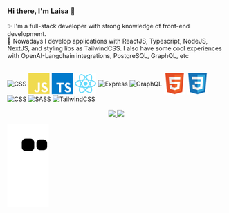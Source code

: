 ### Hi there, I'm Laisa 👋

✨ I'm a full-stack developer with strong knowledge of front-end development. <br>
🌱 Nowadays I develop applications with ReactJS, Typescript, NodeJS, NextJS, and styling libs as TailwindCSS. I also have some cool experiences with OpenAI-Langchain integrations, PostgreSQL, GraphQL, etc

<div align="initial"><br>
<img align="center" alt="CSS" height="50" width="50" src="https://user-images.githubusercontent.com/25181517/192108372-f71d70ac-7ae6-4c0d-8395-51d8870c2ef0.png">
<img align="center" alt="Js" height="50" width="50" src="https://raw.githubusercontent.com/devicons/devicon/master/icons/javascript/javascript-plain.svg">
<img align="center" alt="Ts" height="50" width="50" src="https://raw.githubusercontent.com/devicons/devicon/master/icons/typescript/typescript-plain.svg">
<img align="center" alt="React" height="50" width="50" src="https://raw.githubusercontent.com/devicons/devicon/master/icons/react/react-original.svg">
<img align="center" alt="Express" height="50" width="50" src="https://user-images.githubusercontent.com/25181517/183859966-a3462d8d-1bc7-4880-b353-e2cbed900ed6.png">
 <img align="center" alt="GraphQL" height="50" width="50" src="https://user-images.githubusercontent.com/25181517/192107856-aa92c8b1-b615-47c3-9141-ed0d29a90239.png">
<img align="center" alt="HTML" height="50" width="50" src="https://raw.githubusercontent.com/devicons/devicon/master/icons/html5/html5-original.svg">
<img align="center" alt="CSS" height="50" width="50" src="https://raw.githubusercontent.com/devicons/devicon/master/icons/css3/css3-original.svg">
<img align="center" alt="CSS" height="50" width="50" src="https://github.com/get-icon/geticon/blob/master/icons/nextjs-icon.svg">
<img align="center" alt="SASS" height="50" width="50" src="https://user-images.githubusercontent.com/25181517/192158956-48192682-23d5-4bfc-9dfb-6511ade346bc.png"> 
<img align="center" alt="TailwindCSS" height="50" width="50" src="https://user-images.githubusercontent.com/25181517/202896760-337261ed-ee92-4979-84c4-d4b829c7355d.png">
 
</div>


 <div align="center"><br>
  <a href="https://github.com/laisapereira">
  <img height="170em" src="https://github-readme-stats.vercel.app/api/top-langs/?username=laisapereira&layout=compact&langs_count=7&theme=dracula"/>
  <img height="167em" src="https://github-readme-stats.vercel.app/api?username=laisapereira&show_icons=true&theme=tokyonight&include_all_commits=true&count_private=true"/>
 </div>
 
 
  ![Snake animation](https://github.com/laisapereira/laisapereira/blob/output/github-contribution-grid-snake.svg)
  
 
 


  
 
  
  
  
 
